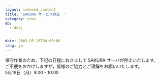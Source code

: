 ```yaml
---
layout: indexed_content
title: 'SAKURA サービス停止　'
category: news
db:
  - ddbj


date: 2003-05-16T00:00:00
lang: ja
---
```


保守作業のため，下記の日程におきまして SAKURA サーバが停止いたします。 ご不便をおかけしますが，皆様のご協力とご理解をお願いいたします。<br>5月19日（月）9:00 - 10:00
